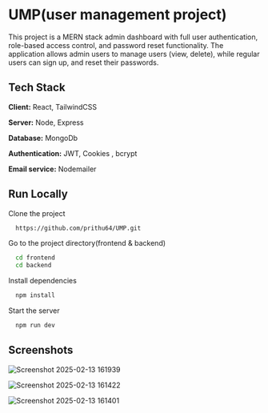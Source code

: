 # UMP(user management project)

This project is a MERN stack admin dashboard with full user authentication, role-based access control, and password reset functionality. The application allows admin users to manage users (view, delete), while regular users can sign up, and reset their passwords.

## Tech Stack

**Client:** React, TailwindCSS

**Server:** Node, Express

**Database:** MongoDb

**Authentication:** JWT, Cookies , bcrypt

**Email service:** Nodemailer

## Run Locally

Clone the project

```bash
  https://github.com/prithu64/UMP.git
```

Go to the project directory(frontend & backend)

```bash
  cd frontend
  cd backend
```

Install dependencies

```bash
  npm install
```

Start the server

```bash
  npm run dev
```

## Screenshots

![Screenshot 2025-02-13 161939](https://github.com/user-attachments/assets/914e47eb-63e4-45a3-a18c-98066c246120)

![Screenshot 2025-02-13 161422](https://github.com/user-attachments/assets/ce8dbc17-527e-4d1b-b2ac-0dfe81aeada4)

![Screenshot 2025-02-13 161401](https://github.com/user-attachments/assets/63da438f-a104-4a9b-9c0e-8a136f973ab4)

